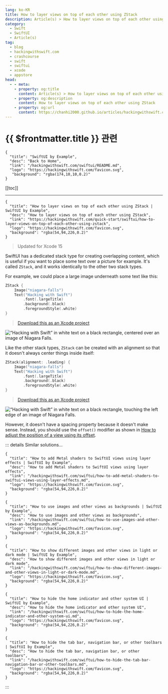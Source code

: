 ```yaml
---
lang: ko-KR
title: How to layer views on top of each other using ZStack
description: Article(s) > How to layer views on top of each other using ZStack
category:
  - Swift
  - SwiftUI
  - Article(s)
tag: 
  - blog
  - hackingwithswift.com
  - crashcourse
  - swift
  - swiftui
  - xcode
  - appstore
head:
  - - meta:
    - property: og:title
      content: Article(s) > How to layer views on top of each other using ZStack
    - property: og:description
      content: How to layer views on top of each other using ZStack
    - property: og:url
      content: https://chanhi2000.github.io/articles/hackingwithswift.com/swiftui/how-to-layer-views-on-top-of-each-other-using-zstack.html
---
```


# {{ $frontmatter.title }} 관련

```component VPCard
{
  "title": "SwiftUI by Example",
  "desc": "Back to Home",
  "link": "/hackingwithswift.com/swiftui/README.md",
  "logo": "https://hackingwithswift.com/favicon.svg",
   "background": "rgba(174,10,10,0.2)"
}
```

[[toc]]

---

```component VPCard
{
  "title": "How to layer views on top of each other using ZStack | SwiftUI by Example",
  "desc": "How to layer views on top of each other using ZStack",
  "link": "https://hackingwithswift.com/quick-start/swiftui/how-to-layer-views-on-top-of-each-other-using-zstack",
  "logo": "https://hackingwithswift.com/favicon.svg",
  "background": "rgba(54,94,226,0.2)"
}
```

> Updated for Xcode 15

SwiftUI has a dedicated stack type for creating overlapping content, which is useful if you want to place some text over a picture for example. It's called `ZStack`, and it works identically to the other two stack types.

For example, we could place a large image underneath some text like this:

```swift
ZStack {
    Image("niagara-falls")
    Text("Hacking with Swift")
        .font(.largeTitle)
        .background(.black)
        .foregroundStyle(.white)
}
```

> [<FontIcon icon="fas fa-file-zipper"/>Download this as an Xcode project](https://hackingwithswift.com/files/projects/swiftui/how-to-layer-views-on-top-of-each-other-using-zstack-1.zip)

![“Hacking with Swift” in white text on a black rectangle, centered over an image of Niagara Falls.](https://hackingwithswift.com/img/books/quick-start/swiftui/how-to-layer-views-on-top-of-each-other-using-zstack-1~dark.png)

Like the other stack types, `ZStack` can be created with an alignment so that it doesn't always center things inside itself:

```swift
ZStack(alignment: .leading) {
    Image("niagara-falls")
    Text("Hacking with Swift")
        .font(.largeTitle)
        .background(.black)
        .foregroundStyle(.white)
}
```

> [<FontIcon icon="fas fa-file-zipper"/>Download this as an Xcode project](https://hackingwithswift.com/files/projects/swiftui/how-to-layer-views-on-top-of-each-other-using-zstack-2.zip)

![“Hacking with Swift” in white text on a black rectangle, touching the left edge of an image of Niagara Falls.](https://hackingwithswift.com/img/books/quick-start/swiftui/how-to-layer-views-on-top-of-each-other-using-zstack-2~dark.png)

However, it doesn't have a spacing property because it doesn't make sense. Instead, you should use the `offset()` modifier as shown in [How to adjust the position of a view using its offset](/hackingwithswift.com/swiftui/how-to-adjust-the-position-of-a-view-using-its-offset.md).

::: details Similar solutions…

```component VPCard
{
  "title": "How to add Metal shaders to SwiftUI views using layer effects | SwiftUI by Example",
  "desc": "How to add Metal shaders to SwiftUI views using layer effects",
  "link": "/hackingwithswift.com/swiftui/how-to-add-metal-shaders-to-swiftui-views-using-layer-effects.md",
  "logo": "https://hackingwithswift.com/favicon.svg",
  "background": "rgba(54,94,226,0.2)"
}
```

```component VPCard
{
  "title": "How to use images and other views as backgrounds | SwiftUI by Example",
  "desc": "How to use images and other views as backgrounds",
  "link": "/hackingwithswift.com/swiftui/how-to-use-images-and-other-views-as-backgrounds.md",
  "logo": "https://hackingwithswift.com/favicon.svg",
  "background": "rgba(54,94,226,0.2)"
}
```

```component VPCard
{
  "title": "How to show different images and other views in light or dark mode | SwiftUI by Example",
  "desc": "How to show different images and other views in light or dark mode",
  "link": "/hackingwithswift.com/swiftui/how-to-show-different-images-and-other-views-in-light-or-dark-mode.md",
  "logo": "https://hackingwithswift.com/favicon.svg",
  "background": "rgba(54,94,226,0.2)"
}
```

```component VPCard
{
  "title": "How to hide the home indicator and other system UI | SwiftUI by Example",
  "desc": "How to hide the home indicator and other system UI",
  "link": "/hackingwithswift.com/swiftui/how-to-hide-the-home-indicator-and-other-system-ui.md",
  "logo": "https://hackingwithswift.com/favicon.svg",
  "background": "rgba(54,94,226,0.2)"
}
```

```component VPCard
{
  "title": "How to hide the tab bar, navigation bar, or other toolbars | SwiftUI by Example",
  "desc": "How to hide the tab bar, navigation bar, or other toolbars",
  "link": "/hackingwithswift.com/swiftui/how-to-hide-the-tab-bar-navigation-bar-or-other-toolbars.md",
  "logo": "https://hackingwithswift.com/favicon.svg",
  "background": "rgba(54,94,226,0.2)"
}
```

:::

